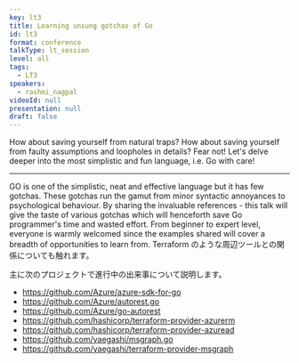 ```yaml
---
key: lt3
title: Learning unsung gotchas of Go
id: lt3
format: conference
talkType: lt_session
level: all
tags:
  - LT3
speakers:
  - rashmi_nagpal
videoId: null
presentation: null
draft: false
---
```

How about saving yourself from natural traps? How about saving yourself from faulty assumptions and loopholes in details? Fear not! Let's delve deeper into the most simplistic and fun language, i.e. Go with care!

---
GO is one of the simplistic, neat and effective language but it has few gotchas. These gotchas run the gamut from minor syntactic annoyances to psychological behaviour. By sharing the invaluable references - this talk will give the taste of various gotchas which will henceforth save Go programmer's time and wasted effort. 
From beginner to expert level, everyone is warmly welcomed since the examples shared will cover a breadth of opportunities to learn from.
 Terraform のような周辺ツールとの関係についても触れます。

主に次のプロジェクトで進行中の出来事について説明します。

- <https://github.com/Azure/azure-sdk-for-go>
- <https://github.com/Azure/autorest.go>
- <https://github.com/Azure/go-autorest>
- <https://github.com/hashicorp/terraform-provider-azurerm>
- <https://github.com/hashicorp/terraform-provider-azuread>
- <https://github.com/yaegashi/msgraph.go>
- <https://github.com/yaegashi/terraform-provider-msgraph>
